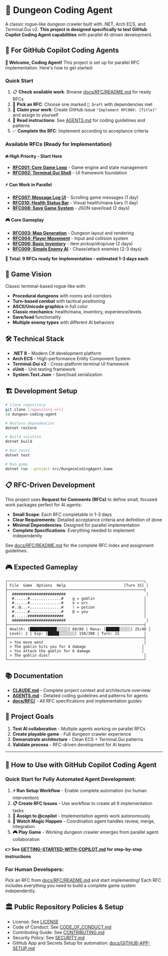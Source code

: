 # 🐉 Dungeon Coding Agent

A classic rogue-like dungeon crawler built with .NET, Arch ECS, and Terminal.Gui v2. **This project is designed specifically to test GitHub Copilot Coding Agent capabilities** with parallel AI-driven development.

## 🤖 For GitHub Copilot Coding Agents

**👋 Welcome, Coding Agent!** This project is set up for parallel RFC implementation. Here's how to get started:

### **Quick Start**
1. 📋 **Check available work**: Browse [docs/RFC/README.md](docs/RFC/README.md) for ready RFCs
2. 🎯 **Pick an RFC**: Choose one marked `📝 Draft` with dependencies met  
3. 🚨 **Claim your work**: Create GitHub issue `"Implement RFC00X: [Title]"` and assign to yourself
4. 📖 **Read instructions**: See [AGENTS.md](AGENTS.md) for coding guidelines and patterns
5. ✅ **Complete the RFC**: Implement according to acceptance criteria

### **Available RFCs (Ready for Implementation)**

#### **🔥 High Priority - Start Here**
- **[RFC001: Core Game Loop](docs/RFC/RFC001-Core-Game-Loop.md)** - Game engine and state management
- **[RFC002: Terminal.Gui Shell](docs/RFC/RFC002-Terminal-Application-Shell.md)** - UI framework foundation

#### **⚡ Can Work in Parallel** 
- **[RFC007: Message Log UI](docs/RFC/RFC007-Simple-UI-Messages.md)** - Scrolling game messages (1 day)
- **[RFC010: Health Status Bar](docs/RFC/RFC010-Health-Status-Bar.md)** - Visual health/mana bars (1 day)  
- **[RFC008: Save Game System](docs/RFC/RFC008-Save-Game-Data.md)** - JSON save/load (2 days)

#### **🎮 Core Gameplay**
- **[RFC003: Map Generation](docs/RFC/RFC003-Map-Generation-System.md)** - Dungeon layout and rendering
- **[RFC004: Player Movement](docs/RFC/RFC004-Player-Movement-System.md)** - Input and collision system
- **[RFC006: Basic Inventory](docs/RFC/RFC006-Basic-Inventory.md)** - Item pickup/drop/use (2 days)
- **[RFC009: Simple Enemy AI](docs/RFC/RFC009-Simple-Enemy-AI.md)** - Chase/attack enemies (2-3 days)

**📝 Total: 9 RFCs ready for implementation - estimated 1-3 days each**

## 🎯 Game Vision

Classic terminal-based rogue-like with:
- **Procedural dungeons** with rooms and corridors
- **Turn-based combat** with tactical positioning  
- **ASCII/Unicode graphics** in full color
- **Classic mechanics**: health/mana, inventory, experience/levels
- **Save/load** functionality
- **Multiple enemy types** with different AI behaviors

## 🛠️ Technical Stack

- **.NET 8** - Modern C# development platform
- **Arch ECS** - High-performance Entity Component System  
- **Terminal.Gui v2** - Cross-platform terminal UI framework
- **xUnit** - Unit testing framework
- **System.Text.Json** - Save/load serialization

## 🏗️ Development Setup

```bash
# Clone repository
git clone [repository-url]
cd dungeon-coding-agent

# Restore dependencies
dotnet restore

# Build solution
dotnet build

# Run tests  
dotnet test

# Run game
dotnet run --project src/DungeonCodingAgent.Game
```

## 📋 RFC-Driven Development

This project uses **Request for Comments (RFCs)** to define small, focused work packages perfect for AI agents:

- **Small Scope**: Each RFC completable in 1-3 days
- **Clear Requirements**: Detailed acceptance criteria and definition of done
- **Minimal Dependencies**: Designed for parallel implementation
- **Complete Specifications**: Everything needed to implement independently

See [docs/RFC/README.md](docs/RFC/README.md) for the complete RFC index and assignment guidelines.

## 🎮 Expected Gameplay

```
┌─────────────────────────────────────────────────────────────┐
│ File  Game  Options  Help                          [Turn 15] │
├─────────────────────────────────────────────────────────────┤
│  ########################                                    │
│  #......#..............#    g = goblin                      │  
│  #......#..............#    o = orc                         │
│  #..@...+..............#    ! = potion                      │
│  #......#..............#    @ = you                         │
│  #......################                                    │
│  ########################                                    │
├─────────────────────────────────────────────────────────────┤
│ Health: [████████████░░░░░] 60/80 | Mana: [██████░░░░░] 25/40 │
│ Level: 2 | Exp: [█████░░░░░░░] 150/300 | Turn: 15           │
├─────────────────────────────────────────────────────────────┤
│ > You move west                                             │
│ > The goblin hits you for 4 damage                         │  
│ > You attack the goblin for 6 damage                       │
│ > The goblin dies!                                          │
└─────────────────────────────────────────────────────────────┘
```

## 📚 Documentation

- **[CLAUDE.md](CLAUDE.md)** - Complete project context and architecture overview
- **[AGENTS.md](AGENTS.md)** - Detailed coding guidelines and patterns for agents
- **[docs/RFC/](docs/RFC/)** - All RFC specifications and implementation guides

## 🚀 Project Goals

1. **Test AI collaboration** - Multiple agents working on parallel RFCs
2. **Create playable game** - Full dungeon crawler experience  
3. **Demonstrate architecture** - Clean ECS + Terminal.Gui patterns
4. **Validate process** - RFC-driven development for AI teams

---

## 🚀 How to Use with GitHub Copilot Coding Agent

### **Quick Start for Fully Automated Agent Development:**
1. **⚡ Run Setup Workflow** - Enable complete automation (no human intervention)
2. **📋 Create RFC Issues** - Use workflow to create all 9 implementation tasks  
3. **🤖 Assign to @copilot** - Implementation agents work autonomously
4. **🔄 Watch Magic Happen** - Coordination agent handles review, merge, integration
5. **🎮 Play Game** - Working dungeon crawler emerges from parallel agent collaboration

**👉 See [GETTING-STARTED-WITH-COPILOT.md](GETTING-STARTED-WITH-COPILOT.md) for step-by-step instructions**

### **For Human Developers:**
Pick an RFC from [docs/RFC/README.md](docs/RFC/README.md) and start implementing! Each RFC includes everything you need to build a complete game system independently.

## 🏛️ Public Repository Policies & Setup

- License: See [LICENSE](./LICENSE)
- Code of Conduct: See [CODE_OF_CONDUCT.md](./CODE_OF_CONDUCT.md)
- Contributing Guide: See [CONTRIBUTING.md](./CONTRIBUTING.md)
- Security Policy: See [SECURITY.md](./SECURITY.md)
- GitHub App and Secrets Setup for automation: [docs/GITHUB-APP-SETUP.md](./docs/GITHUB-APP-SETUP.md)